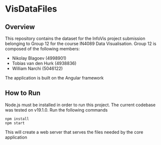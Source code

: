 # VisDataFiles
## Overview
This repository contains the dataset for the InfoVis project submission belonging to Group 12 for the course IN4089 Data Visualisation. Group 12 is composed of the following members:
* Nikolay Blagoev (4998901)
* Tobias van den Hurk (4938836)
* William Narchi (5046122)

The application is built on the Angular framework

## How to Run
Node.js must be installed in order to run this project. The current codebase was tested on v19.1.0. Run the following commands
```shell
npm install
npm start
```
This will create a web server that serves the files needed by the core application
